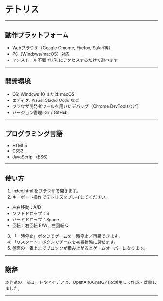 # テトリス
---

## 動作プラットフォーム  
- Webブラウザ（Google Chrome, Firefox, Safari等）  
- PC（Windows/macOS）対応  
- インストール不要でURLにアクセスするだけで遊べます

---

## 開発環境  
- OS: Windows 10 または macOS  
- エディタ: Visual Studio Code など  
- ブラウザ開発者ツールを用いたデバッグ（Chrome DevToolsなど）  
- バージョン管理: Git / GitHub  

---

## プログラミング言語  
- HTML5  
- CSS3  
- JavaScript（ES6）

---

## 使い方  
1. index.html をブラウザで開きます。
2. キーボード操作でテトリスをプレイしてください。
- 左右移動：A/D
- ソフトドロップ：S
- ハードドロップ：Space
- 回転：右回転 E/W、左回転 Q
3. 「一時停止」ボタンでゲームを一時停止／再開できます。
4. 「リスタート」ボタンでゲームを初期状態に戻せます。
5. 盤面の一番上までブロックが積み上がるとゲームオーバーになります。

---

## 謝辞
本作品の一部コードやアイデアは、OpenAIのChatGPTを活用して作成・改善しました。

---

